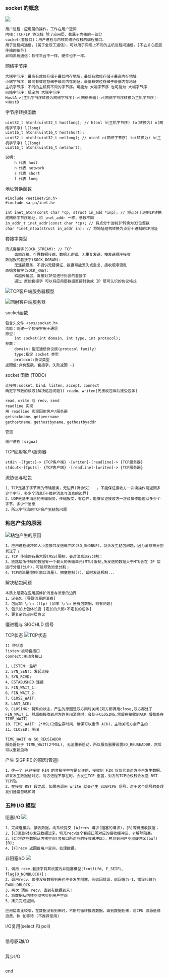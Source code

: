 ### socket 的概念![](TCP-IP&Socket.png)```用户进程：应用层的操作，工作在用户空间内核：TCP/IP 协议栈 除了应用层，都属于内核的一部分socket(套接口)：用户进程与内核网络协议栈的编程接口。用于进程间通信，(属于全双工通信)，可以用于网络上不同的主机进程间通信。[不去关心底层传输的细节]异构系统通信：软件平台不一样，硬件也不一样。```网络字节序```大端字节序：最高有效位存储于最低内存地址，最低有效位存储于最高内存地址小端字节序：最高有效位存储于最高内存地址，最低有效位存储于最低内存地址主机字节序：不同的主机有不同的字节序。可能为 大端字节序 也可能为 大端字节序网络字节序：规定为 大端字节序HostA->[主机字节序转换为网络字节序]->[网络传输]->[网络字节序转换为主机字节序]->HostB```字节序转换函数```uint32_t htonl(uint32_t hostlong); // htonl h(主机字节序) to(转换为) n(网络字节序) l(long)uint16_t htons(uint16_t hostshort);uint32_t ntohl(uint32_t netlong); // ntohl n(网络字节序) to(转换为) h(主机字节序) l(long)uint16_t ntohs(uint16_t netshort);说明：    h 代表 host    n 代表 network    s 代表 short    l 代表 long   ```地址转换函数```#include <netinet/in.h>#include <arpa/inet.h>int inet_aton(const char *cp, struct in_add *inp); // 将点分十进制IP转换成网络字节序地址，和 inet_addr 一样，参数不同in_addr_t inet_addr(const char *cp); // 将点分十进制IP转换为32位整数char *inet_ntoa(struct in_addr in); // 将地址结构转换为点分十进制的IP地址```套接字类型```流式套接字(SOCK_STREAM): // TCP    面向连接、可靠数据传输、数据无差错、无重复发送、按发送顺序接收数据报式套接字(SOCK_DGRAM):    无连接服务、不提供无错保证、数据可能丢失或重复、接收顺序混乱原始套接字(SOCK_RAW):    跨越传输层，直接对IP层进行封装的套接字    通过 原始套接字 可以将应用层数据直接封装成 IP 层可认识的协议格式```![TCP客户端服务器模型](TCP客户端服务器模型.png)![回射客户端服务器](回射客户端服务器.png)socket函数```包含头文件 <sys/socket.h>功能：创建一个套接字用于通信原型：    int socket(int domain, int type, int protocol);参数：    domain：指定通信协议族(protocol family)    type:指定 socket 类型    protocol:协议类型返回值:非负整数，套接字，失败返回 -1```socket 函数 (TODO)```连接等:socket、bind、listen、accept、connect确定字节数的读取(解决粘包问题1) readn、writen[先接收包体后接受包体]read、write 与 recv、sendreadline 实现用 readline 实现回射客户/服务器getsockname、getpeernamegethostname、gethostbyname、gethostbyaddr管道僵尸进程：signal```TCP回射客户/服务器```stdin -[fgets]-> {TCP客户端} -[writen]-[readline]-> {TCP服务器}stdout<-[fputs]- {TCP客户端} -[readline]-[writen]-> {TCP服务器}```流协议与粘包```1、TCP是基于字节流的传输服务，无边界(流协议)   ，不能保证接收方一次读操作能返回多少个字节，多少个消息[不维护消息与消息的边界]   2、UDP是基于消息的传输服务，传输报文，有边界，能够保证接收方一次读操作能返回多少个字节，多少个消息   3、所以字节流的TCP会产生粘包问题   ```### 粘包产生的原因![粘包产生的原因](粘包产生的原因.png)```1、应用进程缓冲区大小套接口发送缓冲区(SO_SNDBUF)，就会发生粘包问题，因为消息被分割发送了；   2、TCP 传输的有最大段(MSS)限制，会对消息进行分割；   3、链路层所传输的数据有一个最大的传输单元(MTU)限制,所发送的数据大于MTU会在 IP 层进行分组(分片)，可能导致消息分割；   4、TCP的流量控制(窗口流量)、拥塞控制(?)、延时发送机制...   ```解决粘包问题```本质上是要在应用层维护消息与消息的边界1、定长包 [导致流量的浪费]   2、包尾加 \r\n (ftp) [如果 \r\n 是有包数据，则有问题]   3、包头加上包体长度 [定长的头部+不定长的包体]   4、更复杂的应用层协议   ```僵进程与 SIGCHLD 信号TCP状态![TCP状态](TCP状态.png)```11 种状态   listen:被动套接口   connect:主动套接口    1、LISTEN: 监听   2、SYN_SENT: 发起连接   3、SYN_RCVD:   4、ESTABUSHED:连接  5、FIN_WAIT_1:  6、FIN_WAIT_2:  7、CLOSE_WAIT:  8、LAST_ACK:  9、CLOSING: 特殊的状态，产生的原因是双方同时关闭(双方都调用close,双方都处于FIN_WAIT_1，然后都接收到对方的关闭消息时，会处于CLOSING,然后在接收到ACK 后都处在 TIME_WAIT)   10、TIME_WAIT: 2*MSL(2倍生存时间，确保可以重传 ACK)，主动关闭方会产生的   11、CLOSED: 关闭  TIME_WAIT 与 SO_REUSEADDR服务器处于 TIME_WAIT(2*MSL), 无法重新启动，所以服务器要设置SO_REUSEADDR，然后可以重新启动```产生 SIGPIPE 的原因(管道)```1、往一个 已经接收 FIN 的套接字中写是允许的，接收到 FIN 仅仅代表对方不再发生数据。如果发生数据给对方，对方进程不存在时，会发生TCP 重置，对方的TCP协议栈会发送 RST TCP段。   2、在接收 RST 段之后，如果再调用 write 就会产生 SIGPIPE 信号，对于这个信号的处理我们通常忽略即可```### 五种 I/O 模型阻塞I/O![](阻塞IO模型.png)   ```1、完成连接后，接收数据，向系统提交 [A]recv 请求(阻塞的请求)，[B]等待接收数据；   2、[C]直到对方发送数据过来，填充recv这个套接口所对应的接收缓冲区，才解除阻塞。   3、[C]将这些数据从内核空间(套接口所对应的接收缓冲区)，拷贝到用户空间缓冲区(buf)[D];   4、[F]recv 返回给用户空间，处理数据。   ```非阻塞I/O![](非阻塞IO模型.png) ```1、调用 recv,套接字将其设置为非阻塞模型[fcntl(fd, F_SEIFL, flag|O_NONBLOCK)]；2、调用recv，即使没有数据到来也不会发生阻塞，会返回错误，返回值为-1，错误代码为EWOULDBLOCK；3、再次 调用 recv，直到有数据到来；4、将数据从内核空间拷贝到用户空间5、拷贝完成返回。 应用层面比较窄，在数据没有到来时，不断的循环接收数据，直到数据到来，对CPU 资源造成浪费，称 忙等待 (不推荐使用)```I/O复用(select 和 poll) ``````信号驱动I/O   ``````异步I/O   ``````end